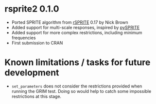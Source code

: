 # rsprite2 0.1.0

* Ported SPRITE algorithm from [rSPRITE](https://github.com/sTeamTraen/rSPRITE) 0.17 by Nick Brown
* Added support for multi-scale responses, inspired by [pySPRITE](https://github.com/QuentinAndre/pysprite)
* Added support for more complex restrictions, including minimum frequencies
* First submission to CRAN

# Known limitations / tasks for future development

* `set_parameters` does not consider the restrictions provided when running the GRIM test. Doing so would help to catch some impossible restrictions at this stage.
